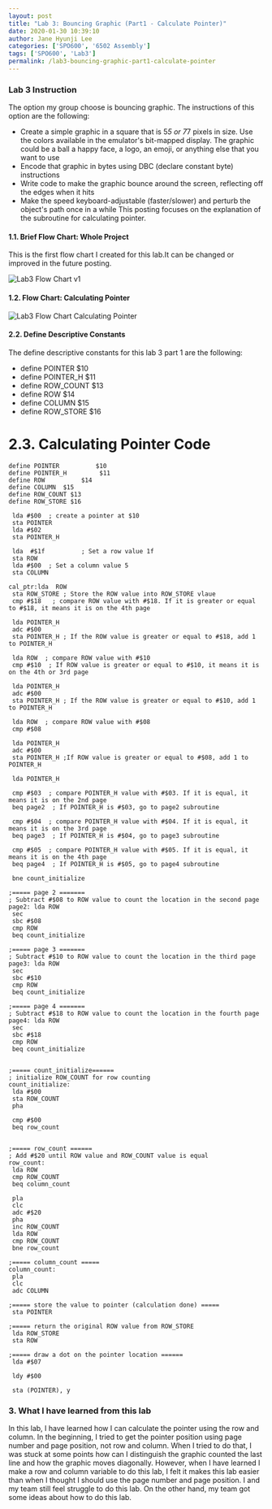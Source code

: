 ```yaml
---
layout: post
title: "Lab 3: Bouncing Graphic (Part1 - Calculate Pointer)"
date: 2020-01-30 10:39:10
author: Jane Hyunji Lee
categories: ['SPO600', '6502 Assembly']
tags: ['SPO600', 'Lab3']
permalink: /lab3-bouncing-graphic-part1-calculate-pointer
---
```

### Lab 3 Instruction
The option my group choose is bouncing graphic. The instructions of this option are the following:
- Create a simple graphic in a square that is 5*5 or 7*7 pixels in size. Use the colors available in the emulator's bit-mapped display. The graphic could be a ball a happy face, a logo, an emoji, or anything else that you want to use
- Encode that graphic in bytes using DBC (declare constant byte) instructions
- Write code to make the graphic bounce around the screen, reflecting off the edges when it hits
- Make the speed keyboard-adjustable (faster/slower) and perturb the object's path once in a while
This posting focuses on the explanation of the subroutine for calculating pointer.

#### 1.1. Brief Flow Chart: Whole Project

This is the first flow chart I created for this lab.It can be changed or improved in the future posting.

![Lab3 Flow Chart v1](https://lh3.googleusercontent.com/a-KdWse91rdtDW_gsnoKLmHblwWBb1cb5gRn4I7jfpLgFiUbBjWD4HvV-xE14b4_sG3TtVhFpciiFl-AUxLbBVve7ioKmIo31--c1U_CdHdF1TbfOYZuFewHiKWBJqXd_Q7qPj9FuQ)

#### 1.2. Flow Chart: Calculating Pointer

![Lab3 Flow Chart Calculating Pointer](https://lh3.googleusercontent.com/VuoLNIso-a88CXipQpzvDHbTlpiv0Vs2dTmOCHfuYVSQDhdJ6BDsxdbULynmPd44_tPaFFGWZMFVwQIn8yfsjDPYVX4dbLF4gt7HorStyy0QHhquaSGmHxvED9sw3SAPzCgk0GWCBg)


#### 2.2. Define Descriptive Constants
The define descriptive constants for this lab 3 part 1 are the following:
- define POINTER          $10
- define POINTER_H         $11
- define ROW_COUNT $13
- define ROW          $14
- define COLUMN  $15
- define ROW_STORE $16

# 2.3. Calculating Pointer Code
```
define POINTER          $10
define POINTER_H         $11
define ROW          $14
define COLUMN  $15
define ROW_COUNT $13
define ROW_STORE $16

 lda #$00  ; create a pointer at $10
 sta POINTER
 lda #$02
 sta POINTER_H

 lda  #$1f          ; Set a row value 1f
 sta ROW
 lda #$00  ; Set a column value 5
 sta COLUMN

cal_ptr:lda  ROW
 sta ROW_STORE ; Store the ROW value into ROW_STORE vlaue
 cmp #$18   ; compare ROW value with #$18. If it is greater or equal to #$18, it means it is on the 4th page

 lda POINTER_H
 adc #$00
 sta POINTER_H ; If the ROW value is greater or equal to #$18, add 1 to POINTER_H

 lda ROW  ; compare ROW value with #$10
 cmp #$10  ; If ROW value is greater or equal to #$10, it means it is on the 4th or 3rd page

 lda POINTER_H
 adc #$00
 sta POINTER_H ; If the ROW value is greater or equal to #$10, add 1 to POINTER_H

 lda ROW  ; compare ROW value with #$08
 cmp #$08

 lda POINTER_H
 adc #$00
 sta POINTER_H ;If ROW value is greater or equal to #$08, add 1 to POINTER_H

 lda POINTER_H

 cmp #$03  ; compare POINTER_H value with #$03. If it is equal, it means it is on the 2nd page
 beq page2  ; If POINTER_H is #$03, go to page2 subroutine

 cmp #$04  ; compare POINTER_H value with #$04. If it is equal, it means it is on the 3rd page
 beq page3  ; If POINTER_H is #$04, go to page3 subroutine
 
 cmp #$05  ; compare POINTER_H value with #$05. If it is equal, it means it is on the 4th page
 beq page4  ; If POINTER_H is #$05, go to page4 subroutine

 bne count_initialize

;===== page 2 =======
; Subtract #$08 to ROW value to count the location in the second page
page2: lda ROW
 sec
 sbc #$08
 cmp ROW
 beq count_initialize

;===== page 3 =======
; Subtract #$10 to ROW value to count the location in the third page
page3: lda ROW
 sec
 sbc #$10
 cmp ROW
 beq count_initialize

;===== page 4 =======
; Subtract #$18 to ROW value to count the location in the fourth page
page4: lda ROW
 sec
 sbc #$18
 cmp ROW
 beq count_initialize


;===== count_initialize======
; initialize ROW_COUNT for row counting
count_initialize:
 lda #$00
 sta ROW_COUNT
 pha

 cmp #$00
 beq row_count


;===== row_count ======
; Add #$20 until ROW value and ROW_COUNT value is equal
row_count:    
 lda ROW
 cmp ROW_COUNT
 beq column_count

 pla
 clc
 adc #$20
 pha
 inc ROW_COUNT
 lda ROW
 cmp ROW_COUNT
 bne row_count

;===== column_count =====
column_count:
 pla  
 clc
 adc COLUMN

;===== store the value to pointer (calculation done) =====
 sta POINTER

;===== return the original ROW value from ROW_STORE
 lda ROW_STORE
 sta ROW

;===== draw a dot on the pointer location ======
 lda #$07

 ldy #$00

 sta (POINTER), y
```

### 3. What I have learned from this lab
In this lab, I have learned how I can calculate the pointer using the row and column. In the beginning, I tried to get the pointer position using page number and page position, not row and column. When I tried to do that, I was stuck at some points how can I distinguish the graphic counted the last line and how the graphic moves diagonally. However, when I have learned I make a row and column variable to do this lab, I felt it makes this lab easier than when I thought I should use the page number and page position. I and my team still feel struggle to do this lab. On the other hand, my team got some ideas about how to do this lab.